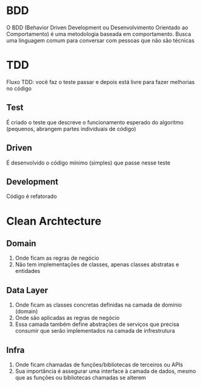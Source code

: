 # BDD

O BDD (Behavior Driven Development ou Desenvolvimento Orientado ao Comportamento) é uma metodologia baseada em comportamento. Busca uma linguagem comum para conversar com pessoas que não são técnicas

# TDD
  Fluxo TDD: você faz o teste passar e depois está livre para fazer melhorias no código

## Test
  É criado o teste que descreve o funcionamento esperado do algoritmo (pequenos, abrangem partes individuais de código)

## Driven
  É desenvolvido o código mínimo (simples) que passe nesse teste

## Development
  Código é refatorado


# Clean Archtecture
## Domain
1. Onde ficam as regras de negócio
2. Não tem implementações de classes, apenas classes abstratas e entidades

## Data Layer 
1. Onde ficam as classes concretas definidas na camada de domínio (domain)
2. Onde são aplicadas as regras de negócio
3. Essa camada também define abstrações de serviços que precisa consumir que serão implementados na camada de infrestrutura 

## Infra
1. Onde ficam chamadas de funções/bibliotecas de terceiros ou APIs
2. Sua importância é assegurar uma interface à camada de dados, mesmo que as funções ou bibliotecas chamadas se alterem